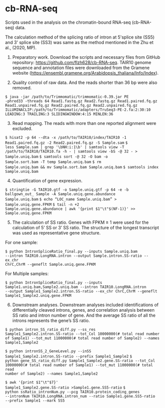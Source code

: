 # cb-RNA-seq
Scripts used in the analysis on the chromatin-bound RNA-seq (cb-RNA-seq) data.

The calculation method of the splicing ratio of intron at 5'splice site (SS5) and 3' splice site (SS3) was same as the method mentioned in the Zhu et al., (2020, MP).


1. Preparatory work. Download the scripts and necessary files from GitHub repository: https://github.com/flzh628/cb-RNA-seq. TAIR10 genome sequence and annotation files were downloaded from the Gramene website (https://ensembl.gramene.org/Arabidopsis_thaliana/Info/Index).

2. Quality control of raw data. And the reads shorter than 36 bp were also removed.

<code>$ java -jar /path/to/Trimmomatic/trimmomatic-0.39.jar PE -phred33 -threads 64 Read1.fastq.gz Read2.fastq.gz Read1.paired.fq.gz Read1.unpaired.fq.gz Read2.paired.fq.gz Read2.unpaired.fq.gz ILLUMINACLIP:/path/to/Trimmomatic/adapters/TruSeq3-PE-2.fa:2:30:10 LEADING:3 TRAILING:3 SLIDINGWINDOW:4:15 MINLEN:36</code>

3. Read mapping. The reads with more than one reported alignment were excluded. 

<code>$ hisat2 -p 64 --dta -x /path/to/TAIR10/index/TAIR10 -1 Read1.paired.fq.gz -2 Read2.paired.fq.gz -S Sample.sam</code>
<code>$ less Sample.sam | grep '\bNH:i:1\b' | samtools view -T /path/to/TAIR10/TAIR10.fa -h - | samtools view -bS -@ 32 - > Sample.uniq.bam</code>
<code>$ samtools sort -@ 32 -O bam -o Sample.sort.bam -T temp Sample.uniq.bam</code>
<code>$ rm Sample.uniq.bam && mv Sample.sort.bam Sample.uniq.bam</code>
<code>$ samtools index Sample.uniq.bam</code>

4. Quantification of gene expression.

<code>$ stringtie -G TAIR10.gtf -o Sample.uniq.gtf -p 64 -e -b ballgown_out_ Sample -A Sample.uniq.gene.abundance Sample.uniq.bam</code>
<code>$ echo “LOC_name		Sample.uniq.bam” > Sample.uniq.gene.FPKM</code>
<code>$ tail -n +2 Sample.uniq.gene.abundance | awk '{print $1"\t"$(NF-1)}' >> Sample.uniq.gene.FPKM</code>

5. The calculation of SS ratio. Genes with FPKM ≥ 1 were used for the calculation of 5’ SS or 3’ SS ratio. The structure of the longest transcript was used as representative gene structure. 

For one sample:

<code>$ python IntronSpliceRatio_final.py --inputs Sample.uniq.bam --intron TAIR10.LongRNA.intron --output Sample.intron.SS-ratio --ex_chr ChrC,ChrM --geneflt Sample.uniq.gene.FPKM</code>

For Multiple samples:

<code>$ python IntronSpliceRatio_final.py --inputs Sample1.uniq.bam,Sample2.uniq.bam --intron TAIR10.LongRNA.intron --output Sample1_Sample2.intron.SS-ratio --ex_chr ChrC,ChrM --geneflt Sample1_Sample2.uniq.gene.FPKM</code>

6. Downstream analyses. Downstream analyses included identifications of differentially cleaved introns, genes, and correlation analysis between SS ratio and intron number of gene. And the average SS ratio of all the introns represents the gene’s SS ratio.

<code>$ python intron_SS_ratio_diff.py --ss_res Sample1_Sample2.intron.SS-ratio --tot_Col 10000000(# total read number of Sample1) --tot_mut 11000000(# total read number of Sample2) --names Sample1,Sample2</code>

<code>$ python intronSS_2_GeneLevel.py --inSS Sample1_Sample2.intron.SS-ratio --prefix Sample1_Sample2</code>
<code>$ python gene_SS_ratio_diff.py Sample1_Sample2.gene.SS-ratio --tot_Col 10000000(# total read number of Sample1) --tot_mut 11000000(# total read number of Sample2) --names Sample1,Sample2</code>

<code>$ awk '{print $1"\t"$7}' Sample1_Sample2.gene.SS-ratio >Sample1.gene.SS5-ratio</code>
<code>$ python ssRatio_intronNum.py --pcg TAIR10.protein_coding_genes --intronNum TAIR10.LongRNA.intron_num --ratio Sample1.gene.SS5-ratio --prefix Sample1 --mark SS5</code>

